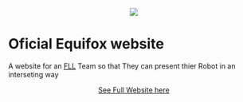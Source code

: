 <p align="center">
  <img src="https://teamequifox.netlify.com/img/log.png" />
 </p>
<h1> Oficial Equifox website </h1>
<p>A website for an <acronym title="First Lego League"><a href="http://firstlegoleague.org/">FLL</a></acronym> Team so that 
They can present thier Robot in an interseting way</p>
<p align="center">
  <a href="teamequifox.netlify.com">See Full Website here</a>
</p>
